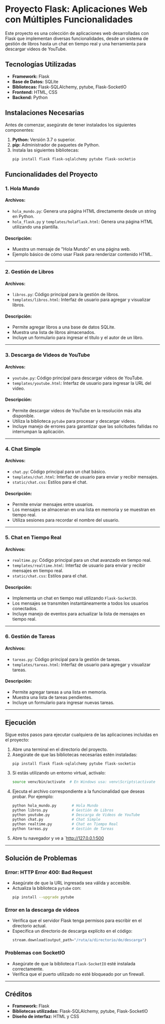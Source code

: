 # Proyecto Flask: Aplicaciones Web con Múltiples Funcionalidades

Este proyecto es una colección de aplicaciones web desarrolladas con Flask que implementan diversas funcionalidades, desde un sistema de gestión de libros hasta un chat en tiempo real y una herramienta para descargar videos de YouTube.

## Tecnologías Utilizadas

- **Framework:** Flask
- **Base de Datos:** SQLite
- **Bibliotecas:** Flask-SQLAlchemy, pytube, Flask-SocketIO
- **Frontend:** HTML, CSS
- **Backend:** Python

## Instalaciones Necesarias

Antes de comenzar, asegúrate de tener instalados los siguientes componentes:

1. **Python:** Versión 3.7 o superior.
2. **pip:** Administrador de paquetes de Python.
3. Instala las siguientes bibliotecas:
   ```bash
   pip install flask flask-sqlalchemy pytube flask-socketio
   ```

## Funcionalidades del Proyecto

### **1. Hola Mundo**
#### Archivos:
- `hola_mundo.py`: Genera una página HTML directamente desde un string en Python.
- `hola_flask.py` y `templates/holaflask.html`: Genera una página HTML utilizando una plantilla.

#### Descripción:
- Muestra un mensaje de "Hola Mundo" en una página web.
- Ejemplo básico de cómo usar Flask para renderizar contenido HTML.

---

### **2. Gestión de Libros**
#### Archivos:
- `libros.py`: Código principal para la gestión de libros.
- `templates/libros.html`: Interfaz de usuario para agregar y visualizar libros.

#### Descripción:
- Permite agregar libros a una base de datos SQLite.
- Muestra una lista de libros almacenados.
- Incluye un formulario para ingresar el título y el autor de un libro.

---

### **3. Descarga de Videos de YouTube**
#### Archivos:
- `youtube.py`: Código principal para descargar videos de YouTube.
- `templates/youtube.html`: Interfaz de usuario para ingresar la URL del video.

#### Descripción:
- Permite descargar videos de YouTube en la resolución más alta disponible.
- Utiliza la biblioteca `pytube` para procesar y descargar videos.
- Incluye manejo de errores para garantizar que las solicitudes fallidas no interrumpan la aplicación.

---

### **4. Chat Simple**
#### Archivos:
- `chat.py`: Código principal para un chat básico.
- `templates/chat.html`: Interfaz de usuario para enviar y recibir mensajes.
- `static/chat.css`: Estilos para el chat.

#### Descripción:
- Permite enviar mensajes entre usuarios.
- Los mensajes se almacenan en una lista en memoria y se muestran en tiempo real.
- Utiliza sesiones para recordar el nombre del usuario.

---

### **5. Chat en Tiempo Real**
#### Archivos:
- `realtime.py`: Código principal para un chat avanzado en tiempo real.
- `templates/realtime.html`: Interfaz de usuario para enviar y recibir mensajes en tiempo real.
- `static/chat.css`: Estilos para el chat.

#### Descripción:
- Implementa un chat en tiempo real utilizando `Flask-SocketIO`.
- Los mensajes se transmiten instantáneamente a todos los usuarios conectados.
- Incluye manejo de eventos para actualizar la lista de mensajes en tiempo real.

---

### **6. Gestión de Tareas**
#### Archivos:
- `tareas.py`: Código principal para la gestión de tareas.
- `templates/tareas.html`: Interfaz de usuario para agregar y visualizar tareas.

#### Descripción:
- Permite agregar tareas a una lista en memoria.
- Muestra una lista de tareas pendientes.
- Incluye un formulario para ingresar nuevas tareas.

---

## Ejecución

Sigue estos pasos para ejecutar cualquiera de las aplicaciones incluidas en el proyecto:

1. Abre una terminal en el directorio del proyecto.
2. Asegúrate de que las bibliotecas necesarias estén instaladas:
   ```bash
   pip install flask flask-sqlalchemy pytube flask-socketio
   ```
3. Si estás utilizando un entorno virtual, actívalo:
   ```bash
   source venv/bin/activate  # En Windows usa: venv\Scripts\activate
   ```
4. Ejecuta el archivo correspondiente a la funcionalidad que deseas probar. Por ejemplo:
   ```bash
   python hola_mundo.py       # Hola Mundo
   python libros.py           # Gestión de Libros
   python youtube.py          # Descarga de Videos de YouTube
   python chat.py             # Chat Simple
   python realtime.py         # Chat en Tiempo Real
   python tareas.py           # Gestión de Tareas
   ```
5. Abre tu navegador y ve a `http://127.0.0.1:500

---

## Solución de Problemas

### Error: HTTP Error 400: Bad Request
- Asegúrate de que la URL ingresada sea válida y accesible.
- Actualiza la biblioteca `pytube` con:
  ```bash
  pip install --upgrade pytube
  ```

### Error en la descarga de videos
- Verifica que el servidor Flask tenga permisos para escribir en el directorio actual.
- Especifica un directorio de descarga explícito en el código:
  ```python
  stream.download(output_path="/ruta/a/directorio/de/descarga")
  ```

### Problemas con SocketIO
- Asegúrate de que la biblioteca `Flask-SocketIO` esté instalada correctamente.
- Verifica que el puerto utilizado no esté bloqueado por un firewall.

---

## Créditos

- **Framework:** Flask
- **Bibliotecas utilizadas:** Flask-SQLAlchemy, pytube, Flask-SocketIO
- **Diseño de interfaz:** HTML y CSS